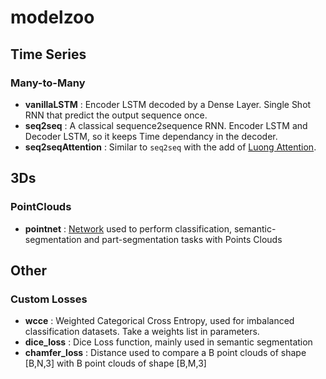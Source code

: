 # modelzoo

## Time Series

### Many-to-Many

- __vanillaLSTM__ : Encoder LSTM decoded by a Dense Layer. Single Shot RNN that predict the output sequence once.
- __seq2seq__ : A classical sequence2sequence RNN. Encoder LSTM and Decoder LSTM, so it keeps Time dependancy in the decoder.
- __seq2seqAttention__ : Similar to `seq2seq` with the add of [Luong Attention](https://arxiv.org/abs/1508.04025).


## 3Ds

### PointClouds
- __pointnet__ : [Network](https://arxiv.org/pdf/1612.00593.pdf) used to perform classification, semantic-segmentation and part-segmentation tasks with Points Clouds

## Other

### Custom Losses

- __wcce__ : Weighted Categorical Cross Entropy, used for imbalanced classification datasets. Take a weights list in parameters.
- __dice_loss__ : Dice Loss function, mainly used in semantic segmentation
- __chamfer_loss__ : Distance used to compare a B point clouds of shape [B,N,3] with B point clouds of shape [B,M,3]
